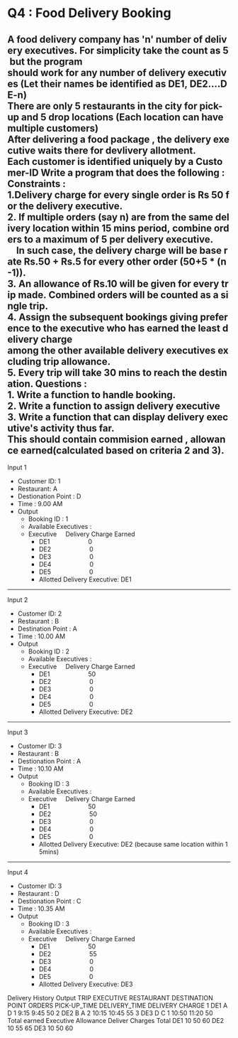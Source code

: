 # Q4 : Food Delivery Booking
A food delivery company has 'n' number of delivery executives. For simplicity take the count as 5 but the program
should work for any number of delivery executives (Let their names be identified as DE1, DE2....DE-n)
There are only 5 restaurants in the city for pick-up and 5 drop locations (Each location can have multiple customers)
After delivering a food package , the delivery executive waits there for devlivery allotment.
Each customer is identified uniquely by a Customer-ID
Write a program that does the following :
Constraints :
1.Delivery charge for every single order is Rs 50 for the delivery executive.
2. If multiple orders (say n) are from the same delivery location within 15 mins period, combine orders to a maximum
of 5 per delivery executive.
    In such case, the delivery charge will be base rate Rs.50 + Rs.5 for every other order (50+5 * (n-1)).
3. An allowance of Rs.10 will be given for every trip made. Combined orders will be counted as a single trip.
4. Assign the subsequent bookings giving preference to the executive who has earned the least delivery charge
among the other available delivery executives excluding trip allowance.
5. Every trip will take 30 mins to reach the destination.
Questions :
1. Write a function to handle booking.
2. Write a function to assign delivery executive
3. Write a function that can display delivery executive's activity thus far.
This should contain commision earned , allowance earned(calculated based on criteria 2 and 3).
----
Input 1
* Customer ID: 1
* Restaurant: A
* Destionation Point : D
* Time : 9.00 AM
* Output
    * Booking ID : 1
    * Available Executives :
    * Executive     Delivery Charge Earned    
        * DE1                      0
        * DE2                      0
        * DE3                      0
        * DE4                      0
        * DE5                      0
        * Allotted Delivery Executive: DE1

----

Input 2
* Customer ID: 2
* Restaurant : B
* Destination Point : A
* Time : 10.00 AM
* Output
    * Booking ID : 2
    * Available Executives :
    * Executive     Delivery Charge Earned    
        * DE1                      50
        * DE2                      0
        * DE3                      0
        * DE4                      0
        * DE5                      0
        * Allotted Delivery Executive: DE2

----
Input 3
* Customer ID: 3
* Restaurant : B
* Destionation Point : A
* Time : 10.10 AM
* Output
    * Booking ID : 3
    * Available Executives :
    * Executive     Delivery Charge Earned
        * DE1                      50
        * DE2                      50
        * DE3                      0
        * DE4                      0
        * DE5                      0
        * Allotted Delivery Executive: DE2 (because same location within 15mins)

----
Input 4
* Customer ID: 3
* Restaurant : D
* Destionation Point : C
* Time : 10.35 AM
* Output
    * Booking ID : 3
    * Available Executives :
    * Executive     Delivery Charge Earned
        * DE1                      50
        * DE2                      55
        * DE3                      0
        * DE4                      0
        * DE5                      0
        * Allotted Delivery Executive: DE3

Delivery History
Output
TRIP EXECUTIVE RESTAURANT DESTINATION POINT ORDERS PICK-UP_TIME DELIVERY_TIME DELIVERY CHARGE 1 DE1 A D 1 9:15 9:45 50 2 DE2 B A 2 10:15 10:45 55 3 DE3 D C 1 10:50 11:20 50 Total earned
Executive Allowance Deliver Charges Total DE1 10 50 60 DE2 10 55 65 DE3 10 50 60